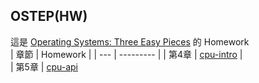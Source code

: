 ## OSTEP(HW)  
這是 [Operating Systems: Three Easy Pieces](https://pages.cs.wisc.edu/~remzi/OSTEP/) 的 Homework  
| 章節 | Homework |
| --- | --------- | 
| 第4章 | [cpu-intro](./cpu-intro/HW) |  
| 第5章 | [cpu-api](./cpu-api/HW)